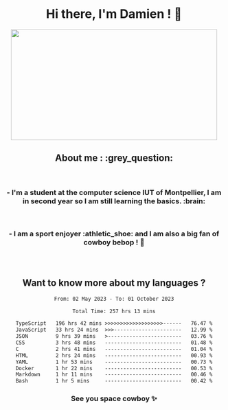 <div align="center">
<h1>Hi there, I'm Damien ! 👋 </h1>
<img src="https://media.giphy.com/media/11KzOet1ElBDz2/giphy.gif" width="480" height="258" /> 
 <h2>About me : :grey_question: </h2>
 <br>
<h3>- I'm a student at the computer science IUT of Montpellier, I am in second year so I am still learning the basics. :brain: </h3>
 <br>
<h3>- I am a sport enjoyer :athletic_shoe: and I am also a big fan of cowboy bebop ! 🤠 <h3>
 <br>
 
  <h2>Want to know more about my languages ?</h2>

 <!--START_SECTION:waka-->

```txt
From: 02 May 2023 - To: 01 October 2023

Total Time: 257 hrs 13 mins

TypeScript   196 hrs 42 mins >>>>>>>>>>>>>>>>>>>------   76.47 %
JavaScript   33 hrs 24 mins  >>>----------------------   12.99 %
JSON         9 hrs 39 mins   >------------------------   03.76 %
CSS          3 hrs 48 mins   -------------------------   01.48 %
C            2 hrs 41 mins   -------------------------   01.04 %
HTML         2 hrs 24 mins   -------------------------   00.93 %
YAML         1 hr 53 mins    -------------------------   00.73 %
Docker       1 hr 22 mins    -------------------------   00.53 %
Markdown     1 hr 11 mins    -------------------------   00.46 %
Bash         1 hr 5 mins     -------------------------   00.42 %
```

<!--END_SECTION:waka-->
 
 
 <!--
 <p align="center">
           <img src="https://wakatime.com/share/@b21fb822-1b1e-4a56-b3ac-d647f03795fd/3d8fc332-54a6-4d29-9469-965955d6e018.svg"/>
 </p>
 <p align="center">
  <img src="https://wakatime.com/share/@b21fb822-1b1e-4a56-b3ac-d647f03795fd/5d7b153c-4137-40c1-8270-25e516f9619c.svg"/>
 </p>
 -->
 
<h3> See you space cowboy ✨ </h3>

</div>


 
